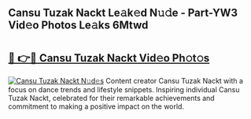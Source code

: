 ## Cansu Tuzak Nackt Le𝚊k𝚎d N𝚞𝚍e - Part-YW3 Vid𝚎o Photos Le𝚊ks 6Mtwd

# <h2><a href="http://fbatvu.evod.top/?m=Cansu+Tuzak+Nackt">🔗 👉🔴 Cansu Tuzak Nackt Vid𝚎o Ph𝚘t𝚘s</a></h2>

[![Cansu Tuzak Nackt N𝚞d𝚎s](https://i.imgur.com/8V9OHl7.gif)](http://fbatvu.evod.top/?m=Cansu+Tuzak+Nackt)
Content creator Cansu Tuzak Nackt with a focus on dance trends and lifestyle snippets. Inspiring individual Cansu Tuzak Nackt, celebrated for their remarkable achievements and commitment to making a positive impact on the world. 
